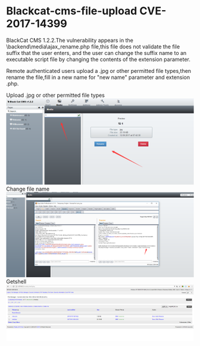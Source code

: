 # Blackcat-cms-file-upload CVE-2017-14399

   BlackCat CMS 1.2.2.The vulnerability appears in the \backend\media\ajax_rename.php file,this file does not
validate the file suffix that the user enters, and the user can change the suffix name to an executable script file by changing the contents of the extension parameter.

   Remote authenticated users upload a .jpg or other permitted file types,then rename the file,fill in a new
name for "new name" parameter and extension .php. 

Upload .jpg or other permitted file types
![](https://github.com/SPuerBRead/blackcat-cms-file-upload/blob/master/pic1.png)
Change file name
![](https://github.com/SPuerBRead/blackcat-cms-file-upload/blob/master/pic2.png)
Getshell
![](https://github.com/SPuerBRead/blackcat-cms-file-upload/blob/master/pic3.png)
